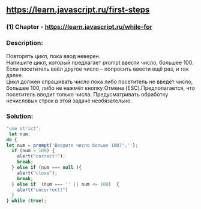 ## https://learn.javascript.ru/first-steps

### (1) Chapter - https://learn.javascript.ru/while-for

### Description: 
Повторять цикл, пока ввод неверен.<br/>
Напишите цикл, который предлагает prompt ввести число, большее 100. Если посетитель ввёл другое число – попросить ввести ещё раз, и так далее.<br/>
Цикл должен спрашивать число пока либо посетитель не введёт число, большее 100, либо не нажмёт кнопку Отмена (ESC).Предполагается, что посетитель вводит только числа. Предусматривать обработку нечисловых строк в этой задаче необязательно.
 
### Solution: 
  ```javascript
  "use strict";
   let num;
  do {
  let num = prompt('Введите число больше 100?','');
    if (num > 100) {
      alert("correct!");
      break;
    } else if (num === null ){
      alert("close");
      break;
    } else if  (num === '' || num <= 100)  {
      alert("uncorrect!")
    }
  } while (true);
   ```

